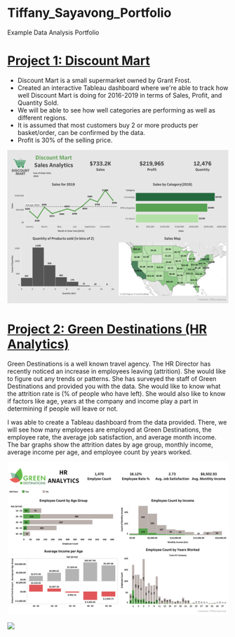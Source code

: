 # Tiffany_Sayavong_Portfolio
Example Data Analysis Portfolio

# [Project 1: Discount Mart](https://public.tableau.com/views/Project_1_DiscountMartSales/Dashboard1?:language=en-US&:display_count=n&:origin=viz_share_link)
* Discount Mart is a small supermarket owned by Grant Frost.
* Created an interactive Tableau dashboard where we're able to track how well Discount Mart is doing for 2016-2019 in terms of Sales, Profit, and Quantity Sold.
* We will be able to see how well categories are performing as well as different regions.
* It is assumed that most customers buy 2 or more products per basket/order, can be confirmed by the data.
* Profit is 30% of the selling price. 

![](/images/Discount%20Mart.png)


# [Project 2: Green Destinations (HR Analytics)](https://public.tableau.com/views/HRAnalytics-GreenDestination/Dashboard1?:language=en-US&:display_count=n&:origin=viz_share_link)

Green Destinations is a well known travel agency. The HR Director has recently noticed an increase in employees leaving (attrition). She would like to figure out any trends or 
patterns. She has surveyed the staff of Green Destinations and provided you with the data. She would like to know what the attrition rate is (% of people who have left). 
She would also like to know if factors like age, years at the company and income play a part in determining if people will leave or not.

I was able to create a Tableau dashboard from the data provided. There, we will see how many employees are employed at Green Destinations, the employee rate, the average job satisfaction, and average month income. The bar graphs show the attrition dates by age group, monthly income, average income per age, and employee count by years worked. 

![](/images/Green%20Destinations%20HR.png)


![](https://64.media.tumblr.com/c21e632e5aca51c733d4381d0355719b/668084d058b1237c-fd/s540x810/8eeab7e1001f01de9245437a71ee543de9888655.gifv)
